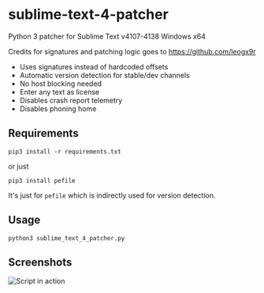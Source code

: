 # sublime-text-4-patcher
Python 3 patcher for Sublime Text v4107-4138 Windows x64

Credits for signatures and patching logic goes to https://github.com/leogx9r

- Uses signatures instead of hardcoded offsets
- Automatic version detection for stable/dev channels
- No host blocking needed
- Enter any text as license
- Disables crash report telemetry
- Disables phoning home

## Requirements

```pip3 install -r requirements.txt```

or just

```pip3 install pefile```

It's just for `pefile` which is indirectly used for version detection.

## Usage

```python3 sublime_text_4_patcher.py```

## Screenshots

![Script in action](https://user-images.githubusercontent.com/16717153/147089101-ada1e8fe-e101-47f1-8548-1f7f6dfaa85d.png)
